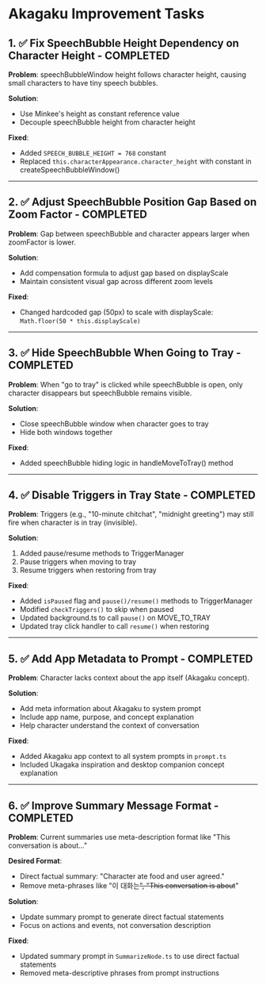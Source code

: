 # Akagaku Improvement Tasks

## 1. ✅ Fix SpeechBubble Height Dependency on Character Height - COMPLETED
**Problem**: speechBubbleWindow height follows character height, causing small characters to have tiny speech bubbles.

**Solution**:
- Use Minkee's height as constant reference value
- Decouple speechBubble height from character height

**Fixed**:
- Added `SPEECH_BUBBLE_HEIGHT = 768` constant
- Replaced `this.characterAppearance.character_height` with constant in createSpeechBubbleWindow()

---

## 2. ✅ Adjust SpeechBubble Position Gap Based on Zoom Factor - COMPLETED
**Problem**: Gap between speechBubble and character appears larger when zoomFactor is lower.

**Solution**:
- Add compensation formula to adjust gap based on displayScale
- Maintain consistent visual gap across different zoom levels

**Fixed**:
- Changed hardcoded gap (50px) to scale with displayScale: `Math.floor(50 * this.displayScale)`

---

## 3. ✅ Hide SpeechBubble When Going to Tray - COMPLETED
**Problem**: When "go to tray" is clicked while speechBubble is open, only character disappears but speechBubble remains visible.

**Solution**:
- Close speechBubble window when character goes to tray
- Hide both windows together

**Fixed**:
- Added speechBubble hiding logic in handleMoveToTray() method

---

## 4. ✅ Disable Triggers in Tray State - COMPLETED
**Problem**: Triggers (e.g., "10-minute chitchat", "midnight greeting") may still fire when character is in tray (invisible).

**Solution**:
1. Added pause/resume methods to TriggerManager
2. Pause triggers when moving to tray
3. Resume triggers when restoring from tray

**Fixed**:
- Added `isPaused` flag and `pause()/resume()` methods to TriggerManager
- Modified `checkTriggers()` to skip when paused
- Updated background.ts to call `pause()` on MOVE_TO_TRAY
- Updated tray click handler to call `resume()` when restoring

---

## 5. ✅ Add App Metadata to Prompt - COMPLETED
**Problem**: Character lacks context about the app itself (Akagaku concept).

**Solution**:
- Add meta information about Akagaku to system prompt
- Include app name, purpose, and concept explanation
- Help character understand the context of conversation

**Fixed**:
- Added Akagaku app context to all system prompts in `prompt.ts`
- Included Ukagaka inspiration and desktop companion concept explanation

---

## 6. ✅ Improve Summary Message Format - COMPLETED
**Problem**: Current summaries use meta-description format like "This conversation is about..."

**Desired Format**:
- Direct factual summary: "Character ate food and user agreed."
- Remove meta-phrases like "이 대화는~~", "This conversation is about~~"

**Solution**:
- Update summary prompt to generate direct factual statements
- Focus on actions and events, not conversation description

**Fixed**:
- Updated summary prompt in `SummarizeNode.ts` to use direct factual statements
- Removed meta-descriptive phrases from prompt instructions
